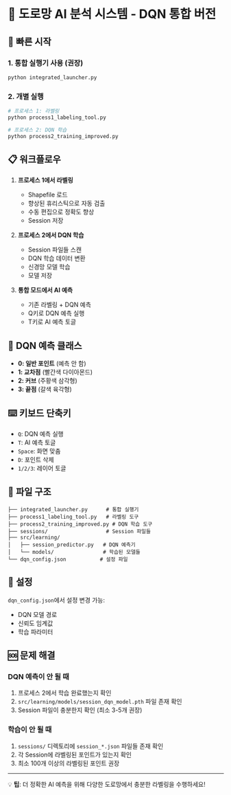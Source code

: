 # 🤖 도로망 AI 분석 시스템 - DQN 통합 버전

## 🚀 빠른 시작

### 1. 통합 실행기 사용 (권장)
```bash
python integrated_launcher.py
```

### 2. 개별 실행
```bash
# 프로세스 1: 라벨링
python process1_labeling_tool.py

# 프로세스 2: DQN 학습  
python process2_training_improved.py
```

## 📋 워크플로우

1. **프로세스 1에서 라벨링**
   - Shapefile 로드
   - 향상된 휴리스틱으로 자동 검출
   - 수동 편집으로 정확도 향상
   - Session 저장

2. **프로세스 2에서 DQN 학습**
   - Session 파일들 스캔
   - DQN 학습 데이터 변환
   - 신경망 모델 학습
   - 모델 저장

3. **통합 모드에서 AI 예측**
   - 기존 라벨링 + DQN 예측 
   - Q키로 DQN 예측 실행
   - T키로 AI 예측 토글

## 🎯 DQN 예측 클래스

- **0: 일반 포인트** (예측 안 함)
- **1: 교차점** (빨간색 다이아몬드)
- **2: 커브** (주황색 삼각형)  
- **3: 끝점** (갈색 육각형)

## ⌨️ 키보드 단축키

- `Q`: DQN 예측 실행
- `T`: AI 예측 토글
- `Space`: 화면 맞춤
- `D`: 포인트 삭제
- `1/2/3`: 레이어 토글

## 📁 파일 구조

```
├── integrated_launcher.py      # 통합 실행기
├── process1_labeling_tool.py   # 라벨링 도구
├── process2_training_improved.py # DQN 학습 도구
├── sessions/                   # Session 파일들
├── src/learning/
│   ├── session_predictor.py   # DQN 예측기
│   └── models/                # 학습된 모델들
└── dqn_config.json           # 설정 파일
```

## 🔧 설정

`dqn_config.json`에서 설정 변경 가능:
- DQN 모델 경로
- 신뢰도 임계값  
- 학습 파라미터

## 🆘 문제 해결

### DQN 예측이 안 될 때
1. 프로세스 2에서 학습 완료했는지 확인
2. `src/learning/models/session_dqn_model.pth` 파일 존재 확인
3. Session 파일이 충분한지 확인 (최소 3-5개 권장)

### 학습이 안 될 때  
1. `sessions/` 디렉토리에 `session_*.json` 파일들 존재 확인
2. 각 Session에 라벨링된 포인트가 있는지 확인
3. 최소 100개 이상의 라벨링된 포인트 권장

---
💡 **팁**: 더 정확한 AI 예측을 위해 다양한 도로망에서 충분한 라벨링을 수행하세요!
